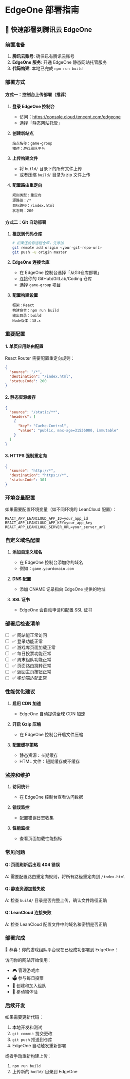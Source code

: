 # EdgeOne 部署指南

## 🚀 快速部署到腾讯云 EdgeOne

### 前置准备

1. **腾讯云账号**: 确保已有腾讯云账号
2. **EdgeOne 服务**: 开通 EdgeOne 静态网站托管服务
3. **代码构建**: 本地已完成 `npm run build`

### 部署方式

#### 方式一：控制台上传部署（推荐）

1. **登录 EdgeOne 控制台**
   - 访问：https://console.cloud.tencent.com/edgeone
   - 选择「静态网站托管」

2. **创建新站点**
   ```
   站点名称：game-group
   描述：游戏组队平台
   ```

3. **上传构建文件**
   - 将 `build/` 目录下的所有文件上传
   - 或者压缩 `build/` 目录为 zip 文件上传

4. **配置路由重定向**
   ```
   规则类型：重定向
   源路径：/*
   目标路径：/index.html
   状态码：200
   ```

#### 方式二：Git 自动部署

1. **推送到代码仓库**
   ```bash
   # 如果还没有远程仓库，先添加
   git remote add origin <your-git-repo-url>
   git push -u origin master
   ```

2. **EdgeOne 连接仓库**
   - 在 EdgeOne 控制台选择「从Git仓库部署」
   - 连接你的 GitHub/GitLab/Coding 仓库
   - 选择 `game-group` 项目

3. **配置构建设置**
   ```
   框架：React
   构建命令：npm run build
   输出目录：build
   Node版本：18.x
   ```

### 重要配置

#### 1. 单页应用路由配置

React Router 需要配置重定向规则：

```json
{
  "source": "/*",
  "destination": "/index.html",
  "statusCode": 200
}
```

#### 2. 静态资源缓存

```json
{
  "source": "/static/**",
  "headers": [
    {
      "key": "Cache-Control",
      "value": "public, max-age=31536000, immutable"
    }
  ]
}
```

#### 3. HTTPS 强制重定向

```json
{
  "source": "http://*",
  "destination": "https://*",
  "statusCode": 301
}
```

### 环境变量配置

如果需要配置环境变量（如不同环境的 LeanCloud 配置）：

```
REACT_APP_LEANCLOUD_APP_ID=your_app_id
REACT_APP_LEANCLOUD_APP_KEY=your_app_key
REACT_APP_LEANCLOUD_SERVER_URL=your_server_url
```

### 自定义域名配置

1. **添加自定义域名**
   - 在 EdgeOne 控制台添加你的域名
   - 例如：`game.yourdomain.com`

2. **DNS 配置**
   - 添加 CNAME 记录指向 EdgeOne 提供的地址
   
3. **SSL 证书**
   - EdgeOne 会自动申请和配置 SSL 证书

### 部署后检查清单

- [ ] ✅ 网站能正常访问
- [ ] ✅ 登录功能正常
- [ ] ✅ 游戏库页面加载正常
- [ ] ✅ 每日投票功能正常
- [ ] ✅ 周末组队功能正常
- [ ] ✅ 页面路由跳转正常
- [ ] ✅ 返回主页按钮正常
- [ ] ✅ 移动端适配正常

### 性能优化建议

1. **启用 CDN 加速**
   - EdgeOne 自动提供全球 CDN 加速

2. **开启 Gzip 压缩**
   - 在 EdgeOne 控制台开启文件压缩

3. **配置缓存策略**
   - 静态资源：长期缓存
   - HTML 文件：短期缓存或不缓存

### 监控和维护

1. **访问统计**
   - 在 EdgeOne 控制台查看访问数据

2. **错误监控**
   - 配置错误日志收集

3. **性能监控**
   - 查看页面加载性能指标

### 常见问题

#### Q: 页面刷新后出现 404 错误
A: 需要配置路由重定向规则，将所有路径重定向到 `/index.html`

#### Q: 静态资源加载失败
A: 检查 `build/` 目录是否完整上传，确认文件路径正确

#### Q: LeanCloud 连接失败
A: 检查 LeanCloud 配置文件中的域名和密钥是否正确

### 部署完成

🎉 恭喜！你的游戏组队平台现在已经成功部署到 EdgeOne！

访问你的网站开始使用：
- 🎮 管理游戏库
- 🗳️ 参与每日投票  
- 👥 创建和加入组队
- 📱 移动端体验

### 后续开发

如果需要更新代码：

1. 本地开发和测试
2. `git commit` 提交更改
3. `git push` 推送到仓库
4. EdgeOne 自动触发重新部署

或者手动重新构建上传：

1. `npm run build`
2. 上传新的 `build/` 目录到 EdgeOne 